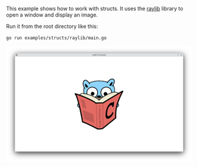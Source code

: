 This example shows how to work with structs. It uses the [raylib](https://github.com/raysan5/raylib) library to open a window and display an image.

Run it from the root directory like this:
```sh
go run examples/structs/raylib/main.go
```

![Screenshot](./Screenshot.png)
